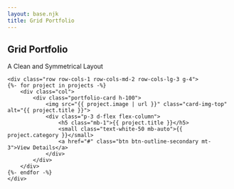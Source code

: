 ```yaml
---
layout: base.njk
title: Grid Portfolio
---
```

<div class="container py-5">
    <div class="text-center mb-5">
        <h2 class="text-neon d-block mb-2">Grid Portfolio</h2>
        <p class="h3">A Clean and Symmetrical Layout</p>
    </div>

    <div class="row row-cols-1 row-cols-md-2 row-cols-lg-3 g-4">
    {%- for project in projects -%}
        <div class="col">
            <div class="portfolio-card h-100">
                <img src="{{ project.image | url }}" class="card-img-top" alt="{{ project.title }}">
                <div class="p-3 d-flex flex-column">
                    <h5 class="mb-1">{{ project.title }}</h5>
                    <small class="text-white-50 mb-auto">{{ project.category }}</small>
                    <a href="#" class="btn btn-outline-secondary mt-3">View Details</a>
                </div>
            </div>
        </div>
    {%- endfor -%}
    </div>
</div>